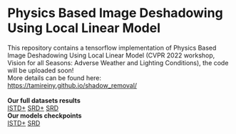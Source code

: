 # Physics Based Image Deshadowing Using Local Linear Model
This repository contains a tensorflow implementation of Physics Based Image Deshadowing Using Local Linear Model (CVPR 2022 workshop, Vision for all Seasons: Adverse Weather and Lighting Conditions), the code will be uploaded soon! <br>
More details can be found here: https://tamireiny.github.io/shadow_removal/<br><br>
<b> Our full datasets results </b><br>
<a href="https://www.dropbox.com/s/oxw2t027ynelci1/ISTD%2B.zip?dl=0" target="_blank">ISTD+</a>
<a href="https://www.dropbox.com/s/09u3t9r4d5ymt00/SRD%2B.zip?dl=0">SRD+</a>
<a href="https://www.dropbox.com/s/p4pj1ct4szahbjh/SRD.zip?dl=0" target="_blank">SRD</a><br>
<b> Our models checkpoints </b><br>
<a href="https://www.dropbox.com/s/00gi98lg3ez5ayl/ISTD%2B_checkpoint.zip?dl=0" target="_blank">ISTD+</a>
<a href="https://www.dropbox.com/s/zmfvsmlc9k4jf8j/SRD_checkpoint.zip?dl=0" target="_blank">SRD</a>
